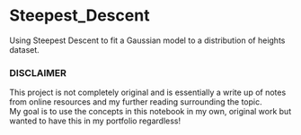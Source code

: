 # Steepest_Descent
Using Steepest Descent to fit a Gaussian model to a distribution of heights dataset. 

### DISCLAIMER 
This project is not completely original and is essentially a write up of notes from online resources and my further reading surrounding the topic. \
My goal is to use the concepts in this notebook in my own, original work but wanted to have this in my portfolio regardless!
